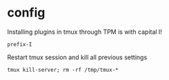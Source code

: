 # config

Installing plugins in tmux through TPM is with capital I!

```
prefix-I
```


Restart tmux session and kill all previous settings
```
tmux kill-server; rm -rf /tmp/tmux-*
```
